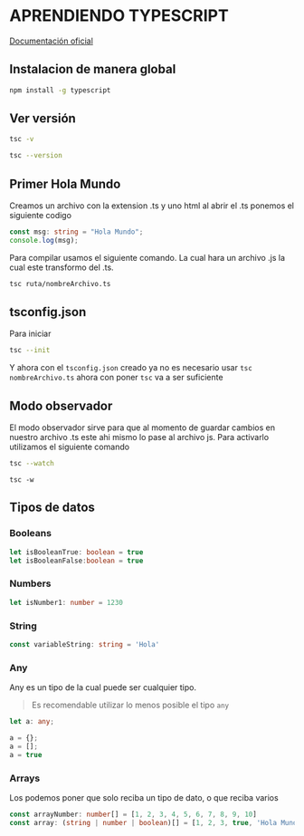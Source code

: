 # APRENDIENDO TYPESCRIPT
[Documentación oficial](https://www.typescriptlang.org/docs/handbook/intro.html)

## Instalacion de manera global
```bash
npm install -g typescript
```
## Ver versión
```bash
tsc -v
```

```bash
tsc --version
```

## Primer Hola Mundo
Creamos un archivo con la extension .ts y uno html al abrir el .ts ponemos el siguiente codigo
```ts
const msg: string = "Hola Mundo";
console.log(msg);
```
Para compilar usamos el siguiente comando. La cual hara un archivo .js la cual este transformo del .ts.
```bash
tsc ruta/nombreArchivo.ts
```

## tsconfig.json
Para iniciar 
```bash
tsc --init
```
Y ahora con el `tsconfig.json` creado ya no es necesario usar `tsc nombreArchivo.ts` ahora con poner `tsc` va a ser suficiente

## Modo observador
El modo observador sirve para que al momento de guardar cambios en nuestro archivo .ts este ahi mismo lo pase al archivo js. Para activarlo utilizamos el siguiente comando
```bash
tsc --watch 
```
```
tsc -w
```

## Tipos de datos

### Booleans
```ts
let isBooleanTrue: boolean = true
let isBooleanFalse:boolean = true
```

### Numbers
```ts
let isNumber1: number = 1230
```

### String
```ts
const variableString: string = 'Hola'
```

### Any
Any es un tipo de la cual puede ser cualquier tipo.
> Es recomendable utilizar lo menos posible el tipo `any`
```ts
let a: any;

a = {};
a = [];
a = true
```

### Arrays
Los podemos poner que solo reciba un tipo de dato, o que reciba varios
```ts
const arrayNumber: number[] = [1, 2, 3, 4, 5, 6, 7, 8, 9, 10]
const array: (string | number | boolean)[] = [1, 2, 3, true, 'Hola Mundo']
```
